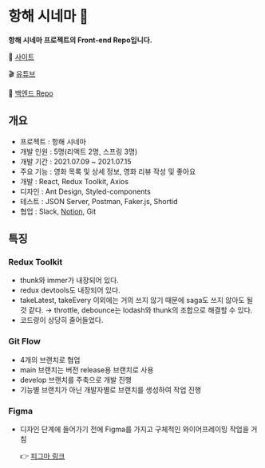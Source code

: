 # 항해 시네마 🍿

**항해 시네마 프로젝트의 Front-end Repo입니다.**

🍿 [사이트](http://seanstainability.s3-website.ap-northeast-2.amazonaws.com)

🎬 [유튜브]()

📁 [백엔드 Repo]()

## 개요

- 프로젝트 : 항해 시네마
- 개발 인원 : 5명(리액트 2명, 스프링 3명)
- 개발 기간 : 2021.07.09 ~ 2021.07.15
- 주요 기능 : 영화 목록 및 상세 정보, 영화 리뷰 작성 및 좋아요
- 개발 : React, Redux Toolkit, Axios
- 디자인 : Ant Design, Styled-components
- 테스트 : JSON Server, Postman, Faker.js, Shortid
- 협업 : Slack, [Notion](https://www.notion.so/d30d58c74c47472fadf86200fdc03d7a), Git

## 특징

### Redux Toolkit

- thunk와 immer가 내장되어 있다.
- redux devtools도 내장되어 있다.
- takeLatest, takeEvery 이외에는 거의 쓰지 않기 때문에 saga도 쓰지 않아도 될 것 같다.
  → throttle, debounce는 lodash와 thunk의 조합으로 해결할 수 있다.
- 코드량이 상당히 줄어들었다.

### Git Flow

- 4개의 브랜치로 협업
- main 브랜치는 버전 release용 브랜치로 사용
- develop 브랜치를 주축으로 개발 진행
- 기능별 브랜치가 아닌 개발자별로 브랜치를 생성하여 작업 진행

### Figma

- 디자인 단계에 들어가기 전에 Figma를 가지고 구체적인 와이어프레이밍 작업을 거침

  👉 [피그마 링크](https://www.figma.com/file/CsQy3j8MBb2tCdpFWwjLJ7/Hanghae-Cinema?node-id=0%3A1)
